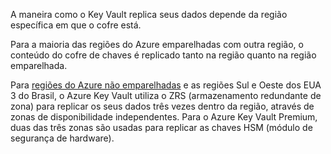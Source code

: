 A maneira como o Key Vault replica seus dados depende da região específica em que o cofre está.

Para a maioria das regiões do Azure emparelhadas com outra região, o conteúdo do cofre de chaves é replicado tanto na região quanto na região emparelhada.

Para [regiões do Azure não emparelhadas](https://learn.microsoft.com/pt-br/azure/reliability/cross-region-replication-azure#regions-with-availability-zones-and-no-region-pair) e as regiões Sul e Oeste dos EUA 3 do Brasil, o Azure Key Vault utiliza o ZRS (armazenamento redundante de zona) para replicar os seus dados três vezes dentro da região, através de zonas de disponibilidade independentes. Para o Azure Key Vault Premium, duas das três zonas são usadas para replicar as chaves HSM (módulo de segurança de hardware).


